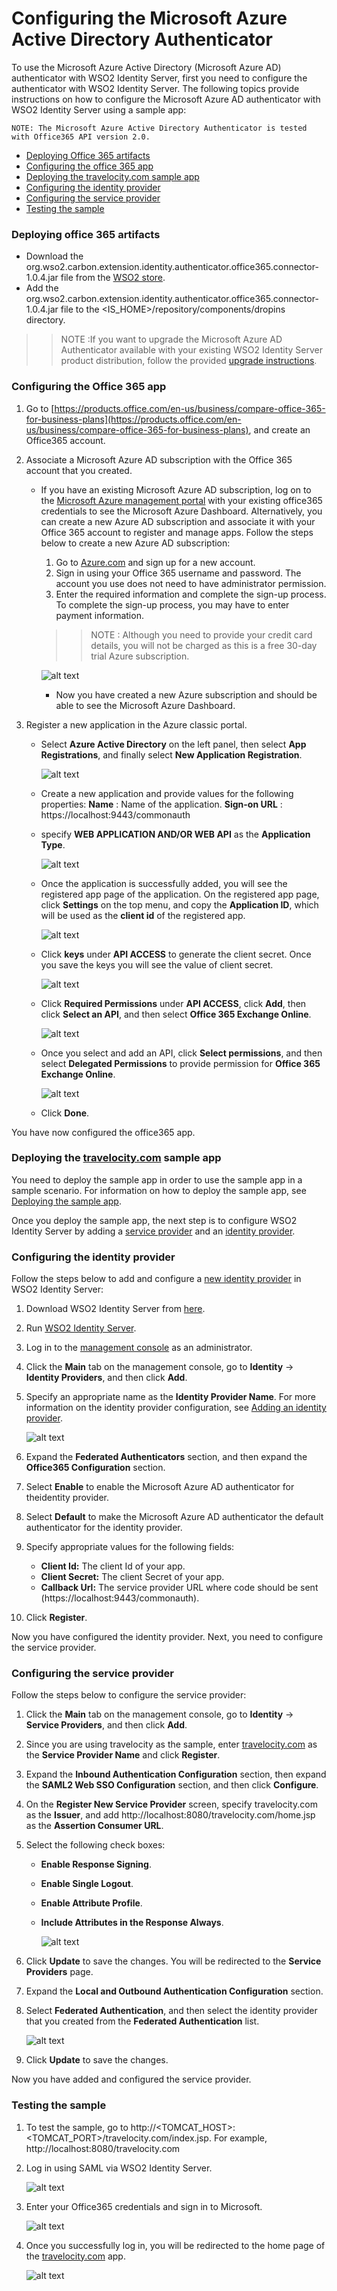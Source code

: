 # Configuring the Microsoft Azure Active Directory Authenticator

To use the Microsoft Azure Active Directory (Microsoft Azure AD) authenticator with WSO2 Identity Server, first you need to configure  the authenticator with WSO2 Identity Server. The following topics provide instructions on how to configure the Microsoft Azure AD authenticator with WSO2 Identity Server using a sample app:
 ````
NOTE: The Microsoft Azure Active Directory Authenticator is tested with Office365 API version 2.0.
 ````
 
* [Deploying Office 365 artifacts](#deploying-office-365-artifacts)
* [Configuring the office 365 app](#configuring-the-office-365-app)
* [Deploying the travelocity.com sample app](#deploying-the-travelocitycom-sample-app)
* [Configuring the identity provider](#configuring-the-identity-provider)
* [Configuring the service provider](#configuring-the-service-provider)
* [Testing the sample](#testing-the-sample)

### Deploying office 365 artifacts
 * Download the org.wso2.carbon.extension.identity.authenticator.office365.connector-1.0.4.jar file from the [WSO2 store](https://store.wso2.com/store/assets/isconnector/list?q=%22_default%22%3A%22office365%22).
 * Add the org.wso2.carbon.extension.identity.authenticator.office365.connector-1.0.4.jar file to the <IS_HOME>/repository/components/dropins directory.

 >> NOTE :If you want to upgrade the Microsoft Azure AD Authenticator available with your existing WSO2 Identity Server product distribution, follow the provided [upgrade instructions](https://docs.wso2.com/display/ISCONNECTORS/Upgrading+an+Authenticator).

### Configuring the Office 365 app
 1. Go to [https://products.office.com/en-us/business/compare-office-365-for-business-plans](https://products.office.com/en-us/business/compare-office-365-for-business-plans), and create an Office365 account.
     
 2. Associate a Microsoft Azure AD subscription with the Office 365 account that you created.

    * If you have an existing Microsoft Azure AD subscription, log on to the [Microsoft Azure management portal](https://login.microsoftonline.com/common/oauth2/authorize?resource=https%3a%2f%2fmanagement.core.windows.net%2f&response_mode=form_post&response_type=code+id_token&scope=user_impersonation+openid&state=OpenIdConnect.AuthenticationProperties%3dKacUNidcHXlixnHEGpOm3zw3NCnurAxht3Y2rZa3Bg-LzJg6eC0mvtU3gTxOY4MzmZSX3nKUDRyk8LT6L86JUJfp038_1tlBTF-J0cL_yeo_ZOk0cgTfVKvxrL66-laSnHw4R_YXA0VaGe1HmHvvJ5blPCYwoY7xuoZWmn3bMTgMVOc4nxH-50KaxHyNFuypnUcDE-VIdKrS2niFDWDLaSPIbMM&nonce=636565268366247669.NTg2YWFmYjQtZTM2YS00NjcxLWIwNjAtNTUwMDRhNzU2NWNhYjUxZjBlNjEtN2RjYy00ODkyLWJlMzEtNWIxYTMyZjg0Njcy&client_id=c44b4083-3bb0-49c1-b47d-974e53cbdf3c&redirect_uri=https%3a%2f%2fportal.azure.com%2fsignin%2findex%2f&site_id=501430&client-request-id=c2349dd4-89d5-4c01-aa99-c91cb4d44c75&x-client-SKU=ID_NET&x-client-ver=1.0.40306.1554) with your existing office365 credentials to see the Microsoft Azure Dashboard.
Alternatively, you can create a new Azure AD subscription and associate it with your Office 365 account to register and manage apps. Follow the steps below to create a new Azure AD subscription:
       1. Go to [Azure.com](https://account.azure.com/signup?offer=MS-AZR-0044p&appId=docs) and sign up for a new account.
       2. Sign in using your Office 365 username and password. The account you use does not need to have administrator permission.
       3. Enter the required information and complete the sign-up process. To complete the sign-up process, you may have to enter payment information.
        >> NOTE : Although you need to provide your credit card details, you will not be charged as this is a free 30-day trial Azure subscription.

       ![alt text](images/office13.png)
       * Now you have created a new Azure subscription and should be able to see the Microsoft Azure Dashboard.

 3. Register a new application in the Azure classic portal.
    * Select **Azure Active Directory** on the left panel, then select **App Registrations**, and finally select **New Application Registration**.

        ![alt text](images/office1.png)
    * Create a new application and provide values for the following properties:
        **Name** : Name of the application.
        **Sign-on URL** :  https://localhost:9443/commonauth
    * specify **WEB APPLICATION AND/OR WEB API** as the **Application Type**.

        ![alt text](images/office4.png)

    * Once the application is successfully added, you will see the registered app page of the application. On the registered app page, click **Settings** on the top menu, and copy the **Application ID**, which will be used as the **client id** of the registered app.

        ![alt text](images/office5.png)

    * Click **keys** under **API ACCESS** to generate the client secret. Once you save the keys you will see the value of client secret.

        ![alt text](images/office6.png)

    * Click **Required Permissions** under **API ACCESS**, click **Add**, then click **Select an API**, and then select **Office 365 Exchange Online**.

        ![alt text](images/office7.png)

    * Once you select and add an API, click **Select permissions**, and then select **Delegated Permissions** to provide permission for **Office 365 Exchange Online**.

        ![alt text](images/office8.png)

    * Click **Done**.

 You have now configured the office365 app.

### Deploying the [travelocity.com](https://www.travelocity.com/) sample app
    
You need to deploy the sample app in order to use the sample app in a sample scenario. For information on how to deploy the sample app, see [Deploying the sample app](https://docs.wso2.com/display/ISCONNECTORS/Deploying+the+Sample+App).

Once you deploy the sample app, the next step is to configure WSO2 Identity Server by adding a [service provider](https://docs.wso2.com/display/IS530/Adding+and+Configuring+a+Service+Provider) and an [identity provider](https://docs.wso2.com/display/IS530/Adding+and+Configuring+an+Identity+Provider).

### Configuring the identity provider
Follow the steps below to add and configure a [new identity provider](https://docs.wso2.com/display/IS530/Adding+and+Configuring+an+Identity+Provider) in WSO2 Identity Server:
 1. Download WSO2 Identity Server from [here](https://wso2.com/identity-and-access-management).
 2. Run [WSO2 Identity Server](https://docs.wso2.com/display/IS530/Running+the+Product).
 3. Log in to the [management console](https://docs.wso2.com/display/IS530/Getting+Started+with+the+Management+Console) as an administrator.
 4. Click the **Main** tab on the management console, go to **Identity** -> **Identity Providers**, and then click **Add**. 
 5. Specify an appropriate name as the **Identity Provider Name**. For more information on the identity provider configuration, see [Adding an identity provider](https://docs.wso2.com/display/IS530/Adding+and+Configuring+an+Identity+Provider#ConfiguringanIdentityProvider-Addinganidentityprovider).

    ![alt text](images/identityServer.png)
 6. Expand the **Federated Authenticators** section, and then expand the **Office365 Configuration** section.
 7. Select **Enable** to enable the Microsoft Azure AD authenticator for theidentity provider.
 8. Select **Default** to make the Microsoft Azure AD authenticator the default authenticator for the identity provider.
 9. Specify appropriate values for the following fields:
    * **Client Id:** The client Id of your app.
    * **Client Secret:**  The client Secret of your app.
    * **Callback Url:** The service provider URL where code should be sent (https://localhost:9443/commonauth).
 10. Click **Register**.

Now you have configured the identity provider. Next, you need to configure the service provider.

### Configuring the service provider
Follow the steps below to configure the service provider:
 1. Click the **Main** tab on the management console, go to **Identity** -> **Service Providers**, and then click **Add**.
 2. Since you are using travelocity as the sample, enter [travelocity.com](https://www.travelocity.com/) as the **Service Provider Name** and click **Register**.
 3. Expand the **Inbound Authentication Configuration** section, then expand the **SAML2 Web SSO Configuration** section, and then click **Configure**.
 4. On the **Register New Service Provider** screen, specify travelocity.com as the **Issuer**, and add http://localhost:8080/travelocity.com/home.jsp as the **Assertion Consumer URL**.
 5. Select the following check boxes:
    * **Enable Response Signing**.
    * **Enable Single Logout**.
    * **Enable Attribute Profile**.
    * **Include Attributes in the Response Always**.

        ![alt text](images/serviceProvider.png)
 6. Click **Update** to save the changes. You will be redirected to the **Service Providers** page.
 7. Expand the **Local and Outbound Authentication Configuration** section.
 8. Select **Federated Authentication**, and then select the identity provider that you created from the **Federated Authentication** list.

    ![alt text](images/FederatedAuthentication.png)

 9. Click **Update** to save the changes.

Now you have added and configured the service provider.

### Testing the sample
 
 1. To test the sample, go to http://<TOMCAT_HOST>:<TOMCAT_PORT>/travelocity.com/index.jsp. For example, http://localhost:8080/travelocity.com
 2. Log in using SAML via WSO2 Identity Server.

    ![alt text](images/travelocity.png)
 3. Enter your Office365 credentials and sign in to Microsoft.

    ![alt text](images/office10.png)
 4. Once you successfully log in, you will be redirected to the home page of the [travelocity.com](https://www.travelocity.com/) app.

    ![alt text](images/result.png)
